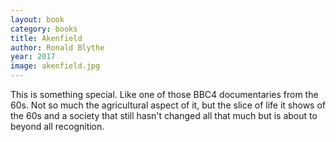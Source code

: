 ```yaml
---
layout: book
category: books
title: Akenfield
author: Ronald Blythe
year: 2017
image: akenfield.jpg
---
```

This is something special.  Like one of those BBC4 documentaries from the 60s.  Not so much the agricultural aspect of it, but the slice of life it shows of the 60s and a society that still hasn't changed all that much but is about to beyond all recognition.
